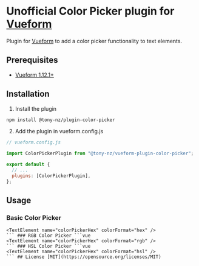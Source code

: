# Unofficial Color Picker plugin for [Vueform](https://github.com/vueform/vueform)

Plugin for [Vueform](https://github.com/vueform/vueform) to add a color picker functionality to text elements.

## Prerequisites

- [Vueform 1.12.1+](https://github.com/vueform/vueform)

## Installation

1. Install the plugin

```bash
npm install @tony-nz/plugin-color-picker
```

2. Add the plugin in vueform.config.js

```js
// vueform.config.js

import ColorPickerPlugin from "@tony-nz/vueform-plugin-color-picker";

export default {
  // ...
  plugins: [ColorPickerPlugin],
};
```

## Usage

### Basic Color Picker

````vue
<TextElement name="colorPickerHex" colorFormat="hex" />
``` ### RGB Color Picker ```vue
<TextElement name="colorPickerHex" colorFormat="rgb" />
``` ### HSL Color Picker ```vue
<TextElement name="colorPickerHex" colorFormat="hsl" />
``` ## License [MIT](https://opensource.org/licenses/MIT)
````
